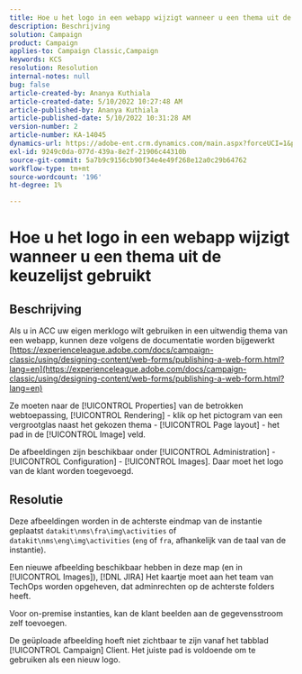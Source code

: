 ```yaml
---
title: Hoe u het logo in een webapp wijzigt wanneer u een thema uit de keuzelijst gebruikt
description: Beschrijving
solution: Campaign
product: Campaign
applies-to: Campaign Classic,Campaign
keywords: KCS
resolution: Resolution
internal-notes: null
bug: false
article-created-by: Ananya Kuthiala
article-created-date: 5/10/2022 10:27:48 AM
article-published-by: Ananya Kuthiala
article-published-date: 5/10/2022 10:31:28 AM
version-number: 2
article-number: KA-14045
dynamics-url: https://adobe-ent.crm.dynamics.com/main.aspx?forceUCI=1&pagetype=entityrecord&etn=knowledgearticle&id=bae753d3-4bd0-ec11-a7b5-0022480a8e40
exl-id: 9249c0da-077d-439a-8e2f-21906c44310b
source-git-commit: 5a7b9c9156cb90f34e4e49f268e12a0c29b64762
workflow-type: tm+mt
source-wordcount: '196'
ht-degree: 1%

---
```


# Hoe u het logo in een webapp wijzigt wanneer u een thema uit de keuzelijst gebruikt

## Beschrijving


Als u in ACC uw eigen merklogo wilt gebruiken in een uitwendig thema van een webapp, kunnen deze volgens de documentatie worden bijgewerkt [https://experienceleague.adobe.com/docs/campaign-classic/using/designing-content/web-forms/publishing-a-web-form.html?lang=en](https://experienceleague.adobe.com/docs/campaign-classic/using/designing-content/web-forms/publishing-a-web-form.html?lang=en)

Ze moeten naar de [!UICONTROL Properties] van de betrokken webtoepassing, [!UICONTROL Rendering] - klik op het pictogram van een vergrootglas naast het gekozen thema - [!UICONTROL Page layout] - het pad in de [!UICONTROL Image] veld.

De afbeeldingen zijn beschikbaar onder [!UICONTROL Administration] - [!UICONTROL Configuration] - [!UICONTROL Images]. Daar moet het logo van de klant worden toegevoegd.


## Resolutie


Deze afbeeldingen worden in de achterste eindmap van de instantie geplaatst `datakit\nms\fra\img\activities` of `datakit\nms\eng\img\activities` (`eng` of `fra`, afhankelijk van de taal van de instantie).

Een nieuwe afbeelding beschikbaar hebben in deze map (en in [!UICONTROL Images]), [!DNL JIRA] Het kaartje moet aan het team van TechOps worden opgeheven, dat adminrechten op de achterste folders heeft.

Voor on-premise instanties, kan de klant beelden aan de gegevensstroom zelf toevoegen.

De geüploade afbeelding hoeft niet zichtbaar te zijn vanaf het tabblad [!UICONTROL Campaign] Client. Het juiste pad is voldoende om te gebruiken als een nieuw logo.
